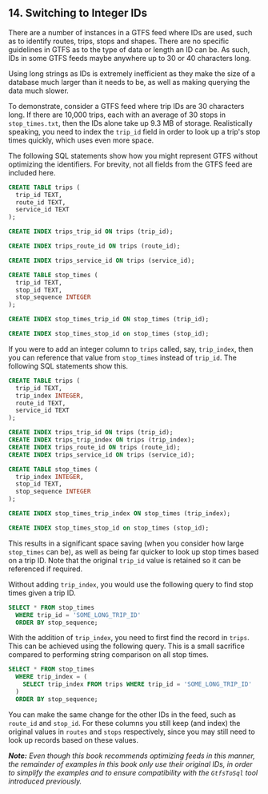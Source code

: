 ## 14. Switching to Integer IDs

There are a number of instances in a GTFS feed where IDs are used, such
as to identify routes, trips, stops and shapes. There are no specific
guidelines in GTFS as to the type of data or length an ID can be. As
such, IDs in some GTFS feeds maybe anywhere up to 30 or 40 characters
long.

Using long strings as IDs is extremely inefficient as they make the size
of a database much larger than it needs to be, as well as making
querying the data much slower.

To demonstrate, consider a GTFS feed where trip IDs are 30 characters
long. If there are 10,000 trips, each with an average of 30 stops in
`stop_times.txt`, then the IDs alone take up 9.3 MB of storage.
Realistically speaking, you need to index the `trip_id` field in order
to look up a trip's stop times quickly, which uses even more space.

The following SQL statements show how you might represent GTFS without
optimizing the identifiers. For brevity, not all fields from the GTFS
feed are included here.

```sql
CREATE TABLE trips (
  trip_id TEXT,
  route_id TEXT,
  service_id TEXT
);

CREATE INDEX trips_trip_id ON trips (trip_id);

CREATE INDEX trips_route_id ON trips (route_id);

CREATE INDEX trips_service_id ON trips (service_id);

CREATE TABLE stop_times (
  trip_id TEXT,
  stop_id TEXT,
  stop_sequence INTEGER
);

CREATE INDEX stop_times_trip_id ON stop_times (trip_id);

CREATE INDEX stop_times_stop_id on stop_times (stop_id);
```

If you were to add an integer column to `trips` called, say,
`trip_index`, then you can reference that value from `stop_times`
instead of `trip_id`. The following SQL statements show this.

```sql
CREATE TABLE trips (
  trip_id TEXT,
  trip_index INTEGER,
  route_id TEXT,
  service_id TEXT
);

CREATE INDEX trips_trip_id ON trips (trip_id);
CREATE INDEX trips_trip_index ON trips (trip_index);
CREATE INDEX trips_route_id ON trips (route_id);
CREATE INDEX trips_service_id ON trips (service_id);

CREATE TABLE stop_times (
  trip_index INTEGER,
  stop_id TEXT,
  stop_sequence INTEGER
);

CREATE INDEX stop_times_trip_index ON stop_times (trip_index);

CREATE INDEX stop_times_stop_id on stop_times (stop_id);
```

This results in a significant space saving (when you consider how large
`stop_times` can be), as well as being far quicker to look up stop
times based on a trip ID. Note that the original `trip_id` value is
retained so it can be referenced if required.

Without adding `trip_index`, you would use the following query to find
stop times given a trip ID.

```sql
SELECT * FROM stop_times
  WHERE trip_id = 'SOME_LONG_TRIP_ID'
  ORDER BY stop_sequence;
```

With the addition of `trip_index`, you need to first find the record
in `trips`. This can be achieved using the following query. This is a
small sacrifice compared to performing string comparison on all stop
times.

```sql
SELECT * FROM stop_times
  WHERE trip_index = (
    SELECT trip_index FROM trips WHERE trip_id = 'SOME_LONG_TRIP_ID'
  )
  ORDER BY stop_sequence;
```

You can make the same change for the other IDs in the feed, such as
`route_id` and `stop_id`. For these columns you still keep (and
index) the original values in `routes` and `stops` respectively,
since you may still need to look up records based on these values.

***Note:** Even though this book recommends optimizing feeds in this
manner, the remainder of examples in this book only use their original
IDs, in order to simplify the examples and to ensure compatibility with
the `GtfsToSql` tool introduced previously.*

